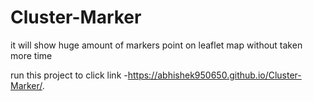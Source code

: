 # Cluster-Marker
it will show huge amount of markers point on leaflet map without taken more time

run this project to click link -https://abhishek950650.github.io/Cluster-Marker/.
